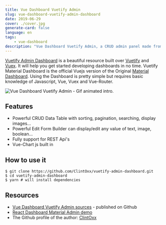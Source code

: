 ```yaml
---
title: Vue Dashboard Vuetify Admin
slug: vue-dashboard-vuetify-admin-dashboard
date: 2019-06-29
cover: ./cover.jpg
generate-card: false
language: en
tags:
    - vue-dashboard
description: "Vue Dashboard Vuetify Admin, a CRUD admin panel made from Vue js and Vuetify. The source code is published on Github."
---
```


[Vuetify Admin Dashboard](https://github.com/ClintOxx/vuetify-admin-dashboard) is a beautiful resource built over [Vuetify](https://vuetifyjs.com/en/) and [Vuex](https://vuex.vuejs.org/installation.html). It will help you get started developing dashboards in no time. 
Vuetify Material Dashboard is the official Vuejs version of the Original [Material Dashboard](https://www.creative-tim.com/product/material-dashboard). 
Using the Dashboard is pretty simple but requires basic knowledge of Javascript, Vue, Vuex and Vue-Router.

![Vue Dashboard Vuetify Admin - Gif animated intro.](https://github.com/ClintOxx/vuetify-admin-dashboard/raw/master/2019-04-05_22-31-17.gif)

## Features
 - Powerful CRUD Data Table with sorting, pagination, searching, display images...
 - Powerful Edit Form Builder can display/edit any value of text, image, boolean...
 - Fully support for REST Api's
 - Vue-Chart js built in

## How to use it

```
$ git clone https://github.com/ClintOxx/vuetify-admin-dashboard.git
$ cd vuetify-admin-dashboard
$ yarn # will install dependencies
```

## Resources

 - [Vue Dashboard Vuetify Admin sources](https://github.com/ClintOxx/vuetify-admin-dashboard) - published on Github
 - [React Dashboard Material Admin demo](https://clintoxx.github.io/vuetify-admin-dashboard/)
 - The Github profile of the author: [ClintOxx](https://github.com/ClintOxx)
 
 